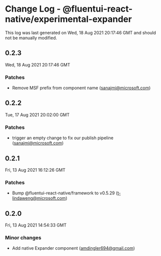 # Change Log - @fluentui-react-native/experimental-expander

This log was last generated on Wed, 18 Aug 2021 20:17:46 GMT and should not be manually modified.

<!-- Start content -->

## 0.2.3

Wed, 18 Aug 2021 20:17:46 GMT

### Patches

- Remove MSF prefix from component name (sanajmi@microsoft.com)

## 0.2.2

Tue, 17 Aug 2021 20:02:00 GMT

### Patches

- trigger an empty change to fix our publish pipeline (sanajmi@microsoft.com)

## 0.2.1

Fri, 13 Aug 2021 16:12:26 GMT

### Patches

- Bump @fluentui-react-native/framework to v0.5.29 (t-lindaweng@microsoft.com)

## 0.2.0

Fri, 13 Aug 2021 14:54:33 GMT

### Minor changes

- Add native Expander component (amdingler694@gmail.com)
